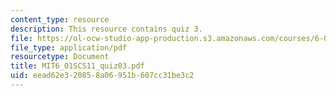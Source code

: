 ```yaml
---
content_type: resource
description: This resource contains quiz 3.
file: https://ol-ocw-studio-app-production.s3.amazonaws.com/courses/6-01sc-introduction-to-electrical-engineering-and-computer-science-i-spring-2011/eead62e320858a06951b607cc31be3c2_MIT6_01SCS11_quiz03.pdf
file_type: application/pdf
resourcetype: Document
title: MIT6_01SCS11_quiz03.pdf
uid: eead62e3-2085-8a06-951b-607cc31be3c2
---
```

